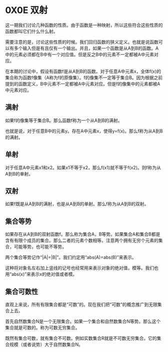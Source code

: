 # 0X0E 双射

这一期我们讨论几种函数的性质。由于函数是一种映射，所以这些符合这些性质的函数都叫它们什么什么射。

需要注意的是，讨论这些性质的时候。我们回归函数的狭义定义。也就是说函数可以有多个输入但是有且仅有一个输出。并且，如果一个函数是从A到B的函数。A中的元素必须都在B中有一个对应值。但是反之B中的元素不一定都被A中元素对应。

在本期的讨论中，假设有函数f是从A到B的函数。对于任意A中元素x，全体f(x)的集合称为函数f像集（A称为f的原像集）。f的像集不一定等于集合B。因为根据之前提到的函数定义，B中元素不一定都被A中元素对应。但是f的像集中的元素都被A中元素对应。

## 满射

如果f的像集等于集合B。那么函数f称为一个从A到B的满射。

也就是说，对于任意B中的元素y。存在A中元素x，使得y=f(x)。那么f称为从A到B的满射。

## 单射

对于任意A中元素x1和x2。如果x1不等于x2，那么f(x1)就不等于f(x2)。则f称为从A到B的单射。

## 双射

如果f既是从A到B的满射，也是从A到B的单射。那么f称为从A到B的双射。

## 集合等势

如果存在从A到B的双射函数f。那么称为集合A，B等势。如果集合A和集合B都是含有有限个成员的集合。那么二者的元素个数相等。注意两个拥有无穷个元素的集合，可能等势，也可能不等势。

两个集合等势记作“|A|=|B|”。我们约定用“abs(A)=abs(B)”来表示。

这种将对象名左右加上竖线的记号也经常用来表示对象的绝对值，模等。我们也用“abs(x)”来表示x的绝对值或者模。

## 集合可数性

直观上来说，所有有限集合都是“可数”的。现在我们把“可数”的概念推广到无限集合上去。

首先自然数集合N是一个无限集合。如果一个集合和自然数集合N等势。那么这个集合就是可数的。称为可数无穷集合。

既然有集合可数，就有集合不可数。例如实数集合R就是不可数无穷集合。它的集合规模（或者说势）大于自然数集合N。
